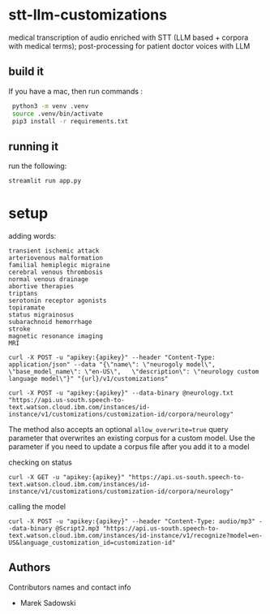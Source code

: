 # stt-llm-customizations
medical transcription of audio enriched with STT (LLM based + corpora with medical terms); post-processing for patient doctor voices with LLM

## build it

 If you have a mac, then run commands :
 ```sh
  python3 -m venv .venv
  source .venv/bin/activate
  pip3 install -r requirements.txt
```

## running it

run the following:

```sh
streamlit run app.py
```


# setup

adding words:
```
transient ischemic attack
arteriovenous malformation
familial hemiplegic migraine
cerebral venous thrombosis
normal venous drainage
abortive therapies  
triptans
serotonin receptor agonists
topiramate
status migrainosus
subarachnoid hemorrhage
stroke
magnetic resonance imaging 
MRI
```
```
curl -X POST -u "apikey:{apikey}" --header "Content-Type: application/json" --data "{\"name\": \"neurogoly model\",   \"base_model_name\": \"en-US\",   \"description\": \"neurology custom language model\"}" "{url}/v1/customizations"
```

```
curl -X POST -u "apikey:{apikey}" --data-binary @neurology.txt "https://api.us-south.speech-to-text.watson.cloud.ibm.com/instances/id-instance/v1/customizations/customization-id/corpora/neurology"
```

The method also accepts an optional `allow_overwrite=true` query parameter that overwrites an existing corpus for a custom model. Use the parameter if you need to update a corpus file after you add it to a model

checking on status
```
curl -X GET -u "apikey:{apikey}" "https://api.us-south.speech-to-text.watson.cloud.ibm.com/instances/id-instance/v1/customizations/customization-id/corpora/neurology"
```

calling the model
```
curl -X POST -u "apikey:{apikey}" --header "Content-Type: audio/mp3" --data-binary @Script2.mp3 "https://api.us-south.speech-to-text.watson.cloud.ibm.com/instances/id-instance/v1/recognize?model=en-US&language_customization_id=customization-id"
```

## Authors

Contributors names and contact info

* Marek Sadowski
